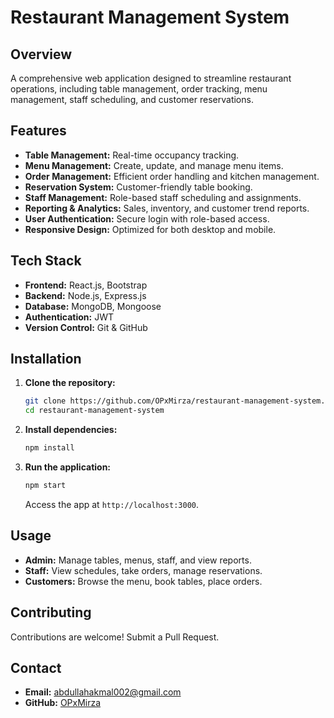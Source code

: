 
# Restaurant Management System


## Overview

A comprehensive web application designed to streamline restaurant operations, including table management, order tracking, menu management, staff scheduling, and customer reservations.

## Features

- **Table Management:** Real-time occupancy tracking.
- **Menu Management:** Create, update, and manage menu items.
- **Order Management:** Efficient order handling and kitchen management.
- **Reservation System:** Customer-friendly table booking.
- **Staff Management:** Role-based staff scheduling and assignments.
- **Reporting & Analytics:** Sales, inventory, and customer trend reports.
- **User Authentication:** Secure login with role-based access.
- **Responsive Design:** Optimized for both desktop and mobile.

## Tech Stack

- **Frontend:** React.js, Bootstrap
- **Backend:** Node.js, Express.js
- **Database:** MongoDB, Mongoose
- **Authentication:** JWT
- **Version Control:** Git & GitHub

## Installation

1. **Clone the repository:**

   ```bash
   git clone https://github.com/OPxMirza/restaurant-management-system.git
   cd restaurant-management-system
   ```

2. **Install dependencies:**

   ```bash
   npm install
   ```



3. **Run the application:**

   ```bash
   npm start
   ```

   Access the app at `http://localhost:3000`.

## Usage

- **Admin:** Manage tables, menus, staff, and view reports.
- **Staff:** View schedules, take orders, manage reservations.
- **Customers:** Browse the menu, book tables, place orders.



## Contributing

Contributions are welcome! Submit a Pull Request.



## Contact

- **Email:** abdullahakmal002@gmail.com
- **GitHub:** [OPxMirza](https://github.com/OPxMirza)

